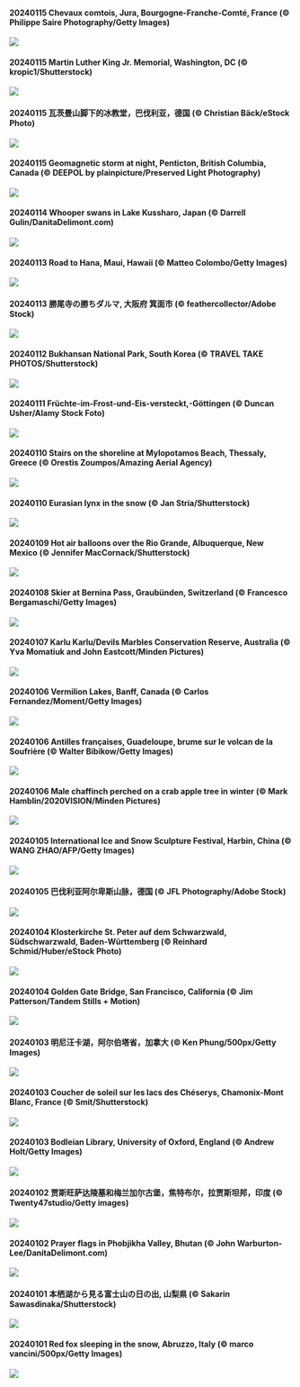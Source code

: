 #### 20240115 Chevaux comtois, Jura, Bourgogne-Franche-Comté, France (© Philippe Saire Photography/Getty Images)

![](20240115_SnowHorses_1920x1080.jpg)

#### 20240115 Martin Luther King Jr. Memorial, Washington, DC (© kropic1/Shutterstock)

![](20240115_MLKMemorialDC_1920x1080.jpg)

#### 20240115 瓦茨曼山脚下的冰教堂，巴伐利亚，德国 (© Christian Bäck/eStock Photo)

![](20240115_IceChapel_1920x1080.jpg)

#### 20240115 Geomagnetic storm at night, Penticton, British Columbia, Canada (© DEEPOL by plainpicture/Preserved Light Photography)

![](20240115_AuroraBritishColumbia_1920x1080.jpg)

#### 20240114 Whooper swans in Lake Kussharo, Japan (© Darrell Gulin/DanitaDelimont.com)

![](20240114_HokkaidoSwans_1920x1080.jpg)

#### 20240113 Road to Hana, Maui, Hawaii (© Matteo Colombo/Getty Images)

![](20240113_HanaHighway_1920x1080.jpg)

#### 20240113 勝尾寺の勝ちダルマ, 大阪府 箕面市 (© feathercollector/Adobe Stock)

![](20240113_Daruma_1920x1080.jpg)

#### 20240112 Bukhansan National Park, South Korea (© TRAVEL TAKE PHOTOS/Shutterstock)

![](20240112_BukhansanSeoul_1920x1080.jpg)

#### 20240111 Früchte-im-Frost-und-Eis-versteckt,-Göttingen (© Duncan Usher/Alamy Stock Foto)

![](20240111_OrnamentalAppleTree_1920x1080.jpg)

#### 20240110 Stairs on the shoreline at Mylopotamos Beach, Thessaly, Greece (© Orestis Zoumpos/Amazing Aerial Agency)

![](20240110_MilopotamosStairs_1920x1080.jpg)

#### 20240110 Eurasian lynx in the snow (© Jan Stria/Shutterstock)

![](20240110_LynxSnow_1920x1080.jpg)

#### 20240109 Hot air balloons over the Rio Grande, Albuquerque, New Mexico (© Jennifer MacCornack/Shutterstock)

![](20240109_BalloonDay_1920x1080.jpg)

#### 20240108 Skier at Bernina Pass, Graubünden, Switzerland (© Francesco Bergamaschi/Getty Images)

![](20240108_BerninaPass_1920x1080.jpg)

#### 20240107 Karlu Karlu/Devils Marbles Conservation Reserve, Australia (© Yva Momatiuk and John Eastcott/Minden Pictures)

![](20240107_DevilsMarbles_1920x1080.jpg)

#### 20240106 Vermilion Lakes, Banff, Canada (© Carlos Fernandez/Moment/Getty Images)

![](20240106_VermilionLakesCA_1920x1080.jpg)

#### 20240106 Antilles françaises, Guadeloupe, brume sur le volcan de la Soufrière (© Walter Bibikow/Getty Images)

![](20240106_GuadeloupeCarnival_1920x1080.jpg)

#### 20240106 Male chaffinch perched on a crab apple tree in winter (© Mark Hamblin/2020VISION/Minden Pictures)

![](20240106_CrabappleChaffinch_1920x1080.jpg)

#### 20240105 International Ice and Snow Sculpture Festival, Harbin, China (© WANG ZHAO/AFP/Getty Images)

![](20240105_HarbinFestival_1920x1080.jpg)

#### 20240105 巴伐利亚阿尔卑斯山脉，德国 (© JFL Photography/Adobe Stock)

![](20240105_AlpsReflecting_1920x1080.jpg)

#### 20240104 Klosterkirche St. Peter auf dem Schwarzwald, Südschwarzwald, Baden-Württemberg (© Reinhard Schmid/Huber/eStock Photo)

![](20240104_StPeterMonastery_1920x1080.jpg)

#### 20240104 Golden Gate Bridge, San Francisco, California (© Jim Patterson/Tandem Stills + Motion)

![](20240104_GoldenGateLight_1920x1080.jpg)

#### 20240103 明尼汪卡湖，阿尔伯塔省，加拿大 (© Ken Phung/500px/Getty Images)

![](20240103_MinnewankaLake_1920x1080.jpg)

#### 20240103 Coucher de soleil sur les lacs des Chéserys, Chamonix-Mont Blanc, France (© Smit/Shutterstock)

![](20240103_Cheserys_1920x1080.jpg)

#### 20240103 Bodleian Library, University of Oxford, England (© Andrew Holt/Getty Images)

![](20240103_BodleianCeiling_1920x1080.jpg)

#### 20240102 贾斯旺萨达陵墓和梅兰加尔古堡，焦特布尔，拉贾斯坦邦，印度 (© Twenty47studio/Getty images)

![](20240102_MehrangarhJodhpur_1920x1080.jpg)

#### 20240102 Prayer flags in Phobjikha Valley, Bhutan (© John Warburton-Lee/DanitaDelimont.com)

![](20240102_BhutanSolstice_1920x1080.jpg)

#### 20240101 本栖湖から見る富士山の日の出, 山梨県 (© Sakarin Sawasdinaka/Shutterstock)

![](20240101_Sunrise_1920x1080.jpg)

#### 20240101 Red fox sleeping in the snow, Abruzzo, Italy (© marco vancini/500px/Getty Images)

![](20240101_SleepingFox_1920x1080.jpg)

